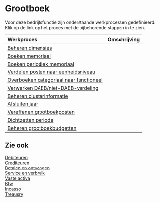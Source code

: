 # Grootboek

Voor deze bedrijfsfunctie zijn onderstaande werkprocessen gedefinieerd. Klik op de link op het proces met de bijbehorende stappen in te zien.

Werkproces | Omschrijving
:--- | :---
[Beheren dimensies](beheren-dimensies/) | 
[Boeken memoriaal](boeken-memoriaal/) | 
[Boeken periodiek memoriaal](boeken-periodiek-memoriaal/) | 
[Verdelen posten naar eenheidsniveau](verdelen-kosten-naar-eenheidsniveau/) | 
[Overboeken categoriaal naar functioneel](overboeken-categoriaal-naar-functioneel/) | 
[Verwerken DAEB/niet-DAEB-verdeling](verwerken-daeb-niet-daeb-verdeling/) | 
[Beheren clusterinformatie](beheren-clusterinformatie/) | 
[Afsluiten jaar](afsluiten-jaar/) | 
[Vereffenen grootboekposten](vereffenen-grootboekposten/) | 
[Dichtzetten periode](dichtzetten-periode/) | 
[Beheren grootboekbudgetten](beheren-grootboekbudgetten/) | 

## Zie ook

[Debiteuren](../debiteuren/)  
[Crediteuren](../crediteuren/)  
[Betalen en ontvangen](../betalen-en-ontvangen/)  
[Service en verbruik](../service-en-verbruik/)  
[Vaste activa](../vaste-activa/)  
[Btw](../btw/)  
[Incasso](../incasso/)  
[Treausry](../treasury/)
